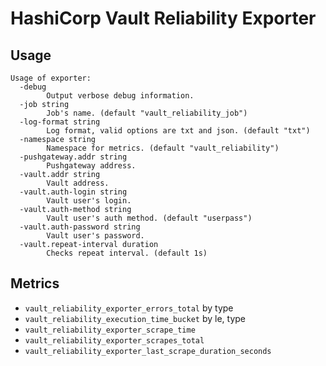 # HashiCorp Vault Reliability Exporter

## Usage

```
Usage of exporter:
  -debug
    	Output verbose debug information.
  -job string
    	Job's name. (default "vault_reliability_job")
  -log-format string
    	Log format, valid options are txt and json. (default "txt")
  -namespace string
    	Namespace for metrics. (default "vault_reliability")
  -pushgateway.addr string
    	Pushgateway address.
  -vault.addr string
    	Vault address.
  -vault.auth-login string
    	Vault user's login.
  -vault.auth-method string
    	Vault user's auth method. (default "userpass")
  -vault.auth-password string
    	Vault user's password.
  -vault.repeat-interval duration
    	Checks repeat interval. (default 1s)
```

## Metrics

* `vault_reliability_exporter_errors_total` by type
* `vault_reliability_execution_time_bucket` by le, type
* `vault_reliability_exporter_scrape_time`
* `vault_reliability_exporter_scrapes_total`
* `vault_reliability_exporter_last_scrape_duration_seconds`

